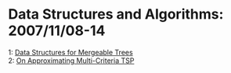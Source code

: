# Data Structures and Algorithms: 2007/11/08-14  
1: [Data Structures for Mergeable Trees](https://doi.org/10.48550/arXiv.0711.1682)  
2: [On Approximating Multi-Criteria TSP](https://doi.org/10.48550/arXiv.0711.2157)  
